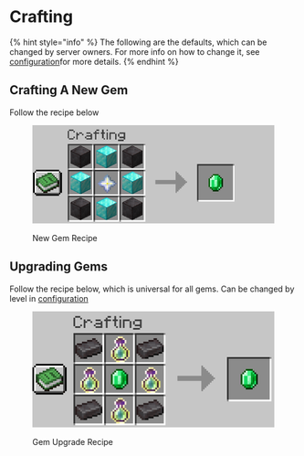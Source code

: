 # Crafting

{% hint style="info" %}
The following are the defaults, which can be changed by server owners. For more info on how to change it, see [configuration](../../fundamentals/getting-set-up/configuration/ "mention")for more details.
{% endhint %}

## Crafting A New Gem

Follow the recipe below

<figure><img src="../../.gitbook/assets/image.png" alt=""><figcaption><p>New Gem Recipe</p></figcaption></figure>



## Upgrading Gems

Follow the recipe below, which is universal for all gems. Can be changed by level in [configuration](../../fundamentals/getting-set-up/configuration/ "mention")

<figure><img src="../../.gitbook/assets/image (2).png" alt=""><figcaption><p>Gem Upgrade Recipe</p></figcaption></figure>

